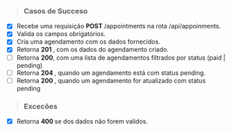 > ### Casos de Succeso


- [X] Recebe uma requisição <b>POST</b> /appointments na rota /api/appoinments.
- [X] Valida os campos obrigatórios.
- [X] Cria uma agendamento com os dados fornecidos.
- [X] Retorna <b> 201 </b>, com os dados do agendamento criado.
- [ ] Retorna <b> 200</b>, com uma lista de agendamentos filtrados por status (paid |  pending)
- [ ] Retorna <b> 204 </b>, quando um agendamento está com status pending.
- [ ] Retorna <b> 200 </b>, quando um agendamento for atualizado com status pending
> ### Excecões

- [X] Retorna <b> 400 </b> se dos dados não forem validos.